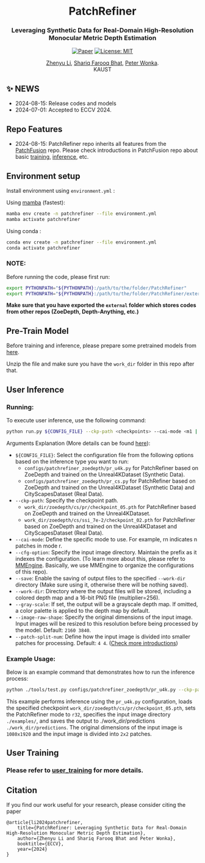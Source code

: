 
<div align="center">
<h1>PatchRefiner </h1>
<h3>Leveraging Synthetic Data for Real-Domain High-Resolution <br> Monocular Metric Depth Estimation</h3>

[![Paper](https://img.shields.io/badge/arXiv-PDF-b31b1b)](https://arxiv.org/abs/2406.06679) [![License: MIT](https://img.shields.io/badge/License-MIT-green.svg)](https://opensource.org/licenses/MIT)

<a href="https://zhyever.github.io/">Zhenyu Li</a>, <a href="https://shariqfarooq123.github.io/">Shariq Farooq Bhat</a>, <a href="https://peterwonka.net/">Peter Wonka</a>. 
<br>KAUST

</div>

## ✨ **NEWS**
- 2024-08-15: Release codes and models
- 2024-07-01: Accepted to ECCV 2024.

## **Repo Features**
- 2024-08-15: PatchRefiner repo inherits all features from the [PatchFusion](https://github.com/zhyever/PatchFusion) repo. Please check introductions in PatchFusion repo about basic [training](https://github.com/zhyever/PatchFusion/blob/main/docs/user_training.md), [inference](https://github.com/zhyever/PatchFusion/blob/main/docs/user_infer.md), etc.
 
## **Environment setup**

Install environment using `environment.yml` : 

Using [mamba](https://github.com/mamba-org/mamba) (fastest):
```bash
mamba env create -n patchrefiner --file environment.yml
mamba activate patchrefiner
```
Using conda : 

```bash
conda env create -n patchrefiner --file environment.yml
conda activate patchrefiner
```

### NOTE:
Before running the code, please first run:
```bash
export PYTHONPATH="${PYTHONPATH}:/path/to/the/folder/PatchRefiner"
export PYTHONPATH="${PYTHONPATH}:/path/to/the/folder/PatchRefiner/external"
```
**Make sure that you have exported the `external` folder which stores codes from other repos (ZoeDepth, Depth-Anything, etc.)**

## **Pre-Train Model**

Before training and inference, please prepare some pretrained models from [here](https://drive.google.com/drive/folders/1-ScqRuAIxHPxgubdJzC1CDjmJbQK__mD?usp=sharing).

Unzip the file and make sure you have the `work_dir` folder in this repo after that. 

## **User Inference**

### Running:
To execute user inference, use the following command:

```bash
python run.py ${CONFIG_FILE} --ckp-path <checkpoints> --cai-mode <m1 | m2 | rn> --cfg-option general_dataloader.dataset.rgb_image_dir='<img-directory>' [--save] --work-dir <output-path> --test-type general [--gray-scale] --image-raw-shape [h w] --patch-split-num [h, w]
```
Arguments Explanation (More details can be found [here](https://github.com/zhyever/PatchFusion/blob/main/docs/user_infer.md)):
- `${CONFIG_FILE}`: Select the configuration file from the following options based on the inference type you want to run:
    - `configs/patchrefiner_zoedepth/pr_u4k.py` for PatchRefiner based on ZoeDepth and trained on the Unreal4KDataset (Synthetic Data).
    - `configs/patchrefiner_zoedepth/pr_cs.py` for PatchRefiner based on ZoeDepth and trained on the Unreal4KDataset (Synthetic Data) and CityScapesDataset (Real Data).
- `--ckp-path`: Specify the checkpoint path.
    - `work_dir/zoedepth/cs/pr/checkpoint_05.pth` for PatchRefiner based on ZoeDepth and trained on the Unreal4KDataset.
    - `work_dir/zoedepth/cs/ssi_7e-2/checkpoint_02.pth` for PatchRefiner based on ZoeDepth and trained on the Unreal4KDataset and CityScapesDataset (Real Data).
- `--cai-mode`: Define the specific mode to use. For example, rn indicates n patches in mode r.
- `--cfg-option`: Specify the input image directory. Maintain the prefix as it indexes the configuration. (To learn more about this, please refer to [MMEngine](https://mmengine.readthedocs.io/en/latest/advanced_tutorials/config.html). Basically, we use MMEngine to organize the configurations of this repo).
- `--save`: Enable the saving of output files to the specified `--work-dir` directory (Make sure using it, otherwise there will be nothing saved).
- `--work-dir`: Directory where the output files will be stored, including a colored depth map and a 16-bit PNG file (multiplier=256).
- `--gray-scale`: If set, the output will be a grayscale depth map. If omitted, a color palette is applied to the depth map by default.
- `--image-raw-shape`: Specify the original dimensions of the input image. Input images will be resized to this resolution before being processed by the model. Default: `2160 3840`.
- `--patch-split-num`: Define how the input image is divided into smaller patches for processing. Default: `4 4`. ([Check more introductions](https://github.com/zhyever/PatchFusion/blob/main/docs/user_infer.md))

### Example Usage:
Below is an example command that demonstrates how to run the inference process:
```bash
python ./tools/test.py configs/patchrefiner_zoedepth/pr_u4k.py --ckp-path work_dir/zoedepth/cs/pr/checkpoint_05.pth --cai-mode r32 --cfg-option general_dataloader.dataset.rgb_image_dir='./examples/' --save --work-dir ./work_dir/predictions --test-type general --image-raw-shape 1080 1920 --patch-split-num 2 2
```
This example performs inference using the `pr_u4k.py` configuration, loads the specified checkpoint `work_dir/zoedepth/cs/pr/checkpoint_05.pth`, sets the PatchRefiner mode to `r32`, specifies the input image directory `./examples/`, and saves the output to ./work_dir/predictions `./work_dir/predictions`. The original dimensions of the input image is `1080x1920` and the input image is divided into `2x2` patches.

## **User Training**

### Please refer to [user_training](./docs/user_training.md) for more details.

## Citation
If you find our work useful for your research, please consider citing the paper
```
@article{li2024patchrefiner,
    title={PatchRefiner: Leveraging Synthetic Data for Real-Domain High-Resolution Monocular Metric Depth Estimation}, 
    author={Zhenyu Li and Shariq Farooq Bhat and Peter Wonka},
    booktitle={ECCV},
    year={2024}
}
```